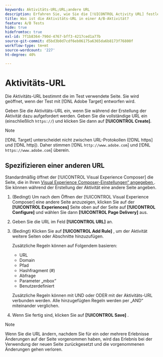 ```yaml
---
keywords: Aktivitäts-URL;URL;andere URL
description: Erfahren Sie, wie Sie die [!UICONTROL Activity URL] festlegen, um Testseiten zu definieren und ein korrektes Testdesign sicherzustellen.
title: Was ist die Aktivitäts-URL in einer A/B-Aktivität?
feature: A/B Tests
hide: true
hidefromtoc: true
exl-id: 7f1b8364-790d-4767-bff3-4217ced1a77b
source-git-commit: d5bd3b0d7cdf6eb06175a6365da6b8173f76800f
workflow-type: tm+mt
source-wordcount: '227'
ht-degree: 40%

---
```


# Aktivitäts-URL

Die Aktivitäts-URL bestimmt die im Test verwendete Seite. Sie wird geöffnet, wenn der Test mit [!DNL Adobe Target] entworfen wird.

Geben Sie die Aktivitäts-URL ein, wenn Sie während der Erstellung der Aktivität dazu aufgefordert werden. Geben Sie die vollständige URL ein (einschließlich `https://`) und klicken Sie dann auf **[!UICONTROL Create]**.

>[!NOTE]
>
>[!DNL Target] unterscheidet nicht zwischen URL-Protokollen ([!DNL https] und [!DNL http]). Daher stimmen [!DNL `http://www.adobe.com`] und [!DNL `https://www.adobe.com`] überein.

## Spezifizieren einer anderen URL

Standardmäßig öffnet der [!UICONTROL Visual Experience Composer] die Seite, die in Ihren [Visual Experience Composer-Einstellungen“ angegeben ](/help/main/administrating-target/visual-experience-composer-set-up.md). Sie können während der Erstellung der Aktivität eine andere Seite angeben.

1. (Bedingt) Um nach dem Öffnen der [!UICONTROL Visual Experience Composer] eine andere Seite anzuzeigen, klicken Sie auf der **[!UICONTROL Experiences]** Seite oben auf der Seite auf **[!UICONTROL Configure]** und wählen Sie dann **[!UICONTROL Page Delivery]** aus.

1. Geben Sie die URL im Feld **[!UICONTROL URL]** an.

1. (Bedingt) Klicken Sie auf **[!UICONTROL Add Rule]** , um der Aktivität weitere Seiten oder Abschnitte hinzuzufügen.

   Zusätzliche Regeln können auf Folgendem basieren:

   * URL
   * Domain
   * Pfad
   * Hashfragment (#)
   * Abfrage
   * Parameter „mbox“
   * Benutzerdefiniert

   Zusätzliche Regeln können mit UND oder ODER mit der Aktivitäts-URL verbunden werden. Alle hinzugefügten Regeln werden per „AND“ miteinander verglichen.

1. Wenn Sie fertig sind, klicken Sie auf **[!UICONTROL Save]** .

<!-- If you entered a URL for a site that does not include the [!DNL Target]s JavaScript code, you cannot select page elements.

By default, the [!UICONTROL Visual Experience Composer] does not allow changes to elements containing JavaScript, such as rotating banners. You can toggle off **[!UICONTROL Render using JavaScript]** if you want to be able to alter those elements using the [!UICONTROL Visual Experience Composer].-->

>[!NOTE]
>
>Wenn Sie die URL ändern, nachdem Sie für ein oder mehrere Erlebnisse Änderungen auf der Seite vorgenommen haben, wird das Erlebnis bei der Verwendung der neuen Seite zurückgesetzt und die vorgenommenen Änderungen gehen verloren.
